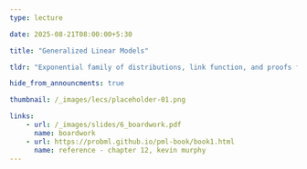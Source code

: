 ```yaml
---
type: lecture

date: 2025-08-21T08:00:00+5:30

title: "Generalized Linear Models"

tldr: "Exponential family of distributions, link function, and proofs for different distributions."

hide_from_announcments: true

thumbnail: /_images/lecs/placeholder-01.png

links: 
    - url: /_images/slides/6_boardwork.pdf
      name: boardwork  
    - url: https://probml.github.io/pml-book/book1.html
      name: reference - chapter 12, kevin murphy
---
```

